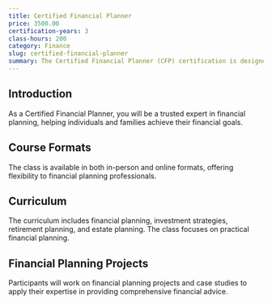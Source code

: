 ```yaml
---
title: Certified Financial Planner
price: 3500.00
certification-years: 3
class-hours: 200
category: Finance
slug: certified-financial-planner
summary: The Certified Financial Planner (CFP) certification is designed for professionals in financial planning and advisory roles. This comprehensive class covers financial planning, investment strategies, and retirement planning. It equips candidates with the skills needed to provide expert financial advice and planning services.
---
```


## Introduction

As a Certified Financial Planner, you will be a trusted expert in financial planning, helping individuals and families achieve their financial goals.

## Course Formats

The class is available in both in-person and online formats, offering flexibility to financial planning professionals.

## Curriculum

The curriculum includes financial planning, investment strategies, retirement planning, and estate planning. The class focuses on practical financial planning.

## Financial Planning Projects

Participants will work on financial planning projects and case studies to apply their expertise in providing comprehensive financial advice.

